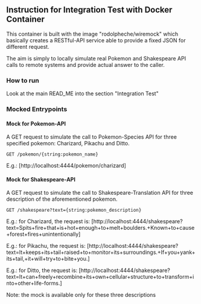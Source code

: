## Instruction for Integration Test with Docker Container

This container is built with the image "rodolpheche/wiremock" which basically creates a RESTful-API service able to provide a fixed JSON for different request.

The aim is simply to locally simulate real Pokemon and Shakespeare API calls to remote systems and provide actual answer to the caller.

### How to run
Look at the main READ_ME into the section "Integration Test"


### Mocked Entrypoints
#### Mock for Pokemon-API
A GET request to simulate the call to Pokemon-Species API for three specified pokemon: Charizard, Pikachu and Ditto.

`GET /pokemon/{string:pokemon_name}`

E.g.: [http://localhost:4444/pokemon/charizard]

#### Mock for Shakespeare-API
A GET request to simulate the call to Shakespeare-Translation API for three description of the aforementioned pokemon.

`GET /shakespeare?text={string:pokemon_description}`

E.g.: for Charizard, the request is: 
[http://localhost:4444/shakespeare?text=Spits+fire+that+is+hot+enough+to+melt+boulders.+Known+to+cause+forest+fires+unintentionally]

E.g.: for Pikachu, the request is: 
[http://localhost:4444/shakespeare?text=It+keeps+its+tail+raised+to+monitor+its+surroundings.+If+you+yank+its+tail,+it+will+try+to+bite+you.]

E.g.: for Ditto, the request is: 
[http://localhost:4444/shakespeare?text=It+can+freely+recombine+its+own+cellular+structure+to+transform+into+other+life-forms.]

Note: the mock is available only for these three descriptions